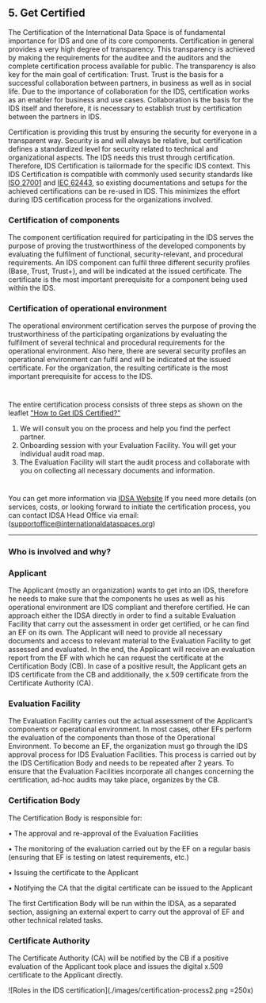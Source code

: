 ## 5. Get Certified

The Certification of the International Data Space is of fundamental importance for IDS and one of its core components. Certification in general provides a very high degree of transparency. This transparency is achieved by making the requirements for the auditee and the auditors and the complete certification process available for public. The transparency is also key for the main goal of certification: Trust. Trust is the basis for a successful collaboration between partners, in business as well as in social life. Due to the importance of collaboration for the IDS, certification works as an enabler for business and use cases. Collaboration is the basis for the IDS itself and therefore, it is necessary to establish trust by certification between the partners in IDS.

Certification is providing this trust by ensuring the security for everyone in a transparent way. Security is and will always be relative, but certification defines a standardized level for security related to technical and organizational aspects. The IDS needs this trust through certification. Therefore, IDS Certification is tailormade for
the specific IDS context. This IDS Certification is compatible with commonly used security standards like [ISO 27001](https://en.wikipedia.org/wiki/ISO/IEC_27001) and [IEC 62443](https://en.wikipedia.org/wiki/IEC_62443), so existing documentations and setups for the achieved certifications can be re-used in IDS. This minimizes the effort during IDS certification process for the organizations involved.

### Certification of components
The component certification required for participating in the IDS serves the purpose of proving the trustworthiness of the developed components by evaluating the fulfilment of functional, security-relevant, and procedural requirements. An IDS component can fulfil three different security profiles (Base, Trust, Trust+), and will be indicated at the issued certificate. The certificate is the most important prerequisite for a component being used within the IDS.

### Certification of operational environment
The operational environment certification serves the purpose of proving the trustworthiness of the participating organizations by evaluating the fulfilment of several technical and procedural requirements for the operational environment. Also here, there are several security profiles an operational environment can fulfil and will be indicated at the issued certificate. For the organization, the resulting certificate is the most important prerequisite for access to the IDS.

#
The entire certification process consists of three steps as shown on the leaflet ["How to Get IDS Certified?"](https://internationaldataspaces.org/wp-content/uploads/dlm_uploads/Leaflet-How-to-get-IDS_certified.pdf)

1. We will consult you on the process and help you find the perfect partner.
2. Onboarding session with your Evaluation Facility. You will get your individual audit road map.
3. The Evaluation Facility will start the audit process and collaborate with you on collecting all necessary documents and information.
#

You can get more information via [IDSA Website](https://internationaldataspaces.org/use/certification/)
If you need more details (on services, costs,  or looking forward to initiate the certification process, you can contact IDSA Head Office via email: (supportoffice@internationaldataspaces.org)

---

### Who is involved and why?

### Applicant
The Applicant (mostly an organization) wants to get into an IDS, therefore he needs to make sure that the components he uses as well as his operational environment are IDS compliant and therefore certified. He can approach either the IDSA directly in order to find a suitable Evaluation Facility that carry out the assessment in order get certified, or he can find an EF on its own. The Applicant will need to provide all necessary documents and access to relevant material to the Evaluation Facility to get assessed and evaluated. In the end, the Applicant will receive an evaluation report from the EF with which he can request the certificate at the Certification Body (CB). In case of a positive result, the Applicant gets an IDS certificate from the CB and additionally, the x.509 certificate from the Certificate Authority (CA). 

### Evaluation Facility
The Evaluation Facility carries out the actual assessment of the Applicant’s components or operational environment. In most cases, other EFs perform the evaluation of the components than those of the Operational Environment. To become an EF, the organization must go through the IDS approval process for IDS Evaluation Facilities. This process is carried out by the IDS Certification Body and needs to be repeated after 2 years. To ensure that the Evaluation Facilities incorporate all changes concerning the certification, ad-hoc audits may take place, organizes by the CB.   

### Certification Body
The Certification Body is responsible for:

•	The approval and re-approval of the Evaluation Facilities

•	The monitoring of the evaluation carried out by the EF on a regular basis (ensuring that EF is testing on latest requirements, etc.)

•	Issuing the certificate to the Applicant

•	Notifying the CA that the digital certificate can be issued to the Applicant

The first Certification Body will be run within the IDSA, as a separated section, assigning an external expert to carry out the approval of EF and other technical related tasks.

### Certificate Authority
The Certificate Authority (CA) will be notified by the CB if a positive evaluation of the Applicant took place and issues the digital x.509 certificate to the Applicant directly. 

![Roles in the IDS certification](./images/certification-process2.png =250x)
